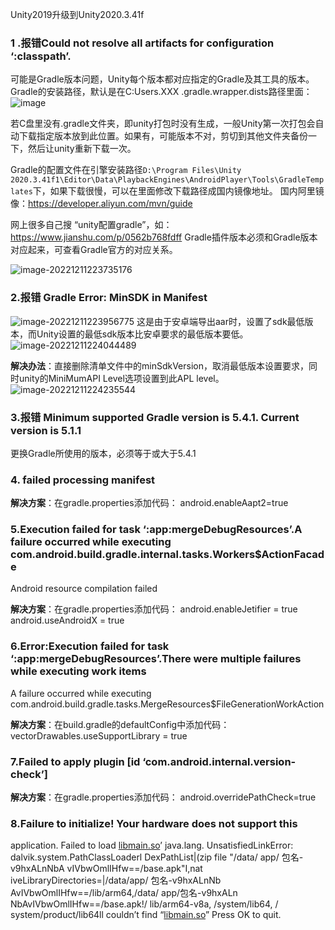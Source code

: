 Unity2019升级到Unity2020.3.41f

### 1 .报错Could not resolve all artifacts for configuration ‘:classpath’.

可能是Gradle版本问题，Unity每个版本都对应指定的Gradle及其工具的版本。
Gradle的安装路径，默认是在C:Users.XXX .gradle.wrapper.dists路径里面：
![image](https://downloadflies.com/blog-img/image-20221211221754702.png?ynotemdtimestamp=1679303971780)

若C盘里没有.gradle文件夹，即unity打包时没有生成，一般Unity第一次打包会自动下载指定版本放到此位置。如果有，可能版本不对，剪切到其他文件夹备份一下，然后让unity重新下载一次。

Gradle的配置文件在引擎安装路径`D:\Program Files\Unity 2020.3.41f1\Editor\Data\PlaybackEngines\AndroidPlayer\Tools\GradleTemplates`下，如果下载很慢，可以在里面修改下载路径成国内镜像地址。
国内阿里镜像：https://developer.aliyun.com/mvn/guide

网上很多自己搜 “unity配置gradle”，如：https://www.jianshu.com/p/0562b768fdff
Gradle插件版本必须和Gradle版本对应起来，可查看Gradle官方的对应关系。

![image-20221211223735176](https://downloadflies.com/blog-img/image-20221211223735176.png?ynotemdtimestamp=1679303971780)

### 2.报错 Gradle Error: MinSDK in Manifest

![image-20221211223956775](https://downloadflies.com/blog-img/image-20221211223956775.png?ynotemdtimestamp=1679303971780)
这是由于安卓端导出aar时，设置了sdk最低版本，而Unity设置的最低sdk版本比安卓要求的最低版本要低。
![image-20221211224044489](https://downloadflies.com/blog-img/image-20221211224044489.png?ynotemdtimestamp=1679303971780)

**解决办法**：直接删除清单文件中的minSdkVersion，取消最低版本设置要求，同时unity的MiniMumAPI Level选项设置到此APL level。
![image-20221211224235544](https://downloadflies.com/blog-img/image-20221211224235544.png?ynotemdtimestamp=1679303971780)

### 3.报错 Minimum supported Gradle version is 5.4.1. Current version is 5.1.1

更换Gradle所使用的版本，必须等于或大于5.4.1

### 4. failed processing manifest

**解决方案**：在gradle.properties添加代码：
android.enableAapt2=true

### 5.Execution failed for task ‘:app:mergeDebugResources’.A failure occurred while executing com.android.build.gradle.internal.tasks.Workers$ActionFacade

Android resource compilation failed

**解决方案**：在gradle.properties添加代码：
android.enableJetifier = true
android.useAndroidX = true

### 6.Error:Execution failed for task ‘:app:mergeDebugResources’.There were multiple failures while executing work items

A failure occurred while executing com.android.build.gradle.tasks.MergeResources$FileGenerationWorkAction

**解决方案**：在build.gradle的defaultConfig中添加代码：
vectorDrawables.useSupportLibrary = true

### 7.Failed to apply plugin [id ‘com.android.internal.version-check’]

**解决方案**：在gradle.properties添加代码：
android.overridePathCheck=true

### 8.Failure to initialize! Your hardware does not support this

application. Failed to load [libmain.so](http://libmain.so/)’ java.lang.
UnsatisfiedLinkError: dalvik.system.PathClassLoaderl DexPathList|(zip
file "/data/ app/ 包名-v9hxALnNbA
vIVbwOmlIHfw==/base.apk"I,nat iveLibraryDirectories=|/data/app/
包名-v9hxALnNb AvIVbwOmlIHfw==/lib/arm64,/data/
app/包名-v9hxALn NbAvIVbwOmlIHfw==/base.apk!/
lib/arm64-v8a, /system/lib64, / system/product/lib64ll couldn’t find
“[libmain.so](http://libmain.so/)” Press OK to quit.